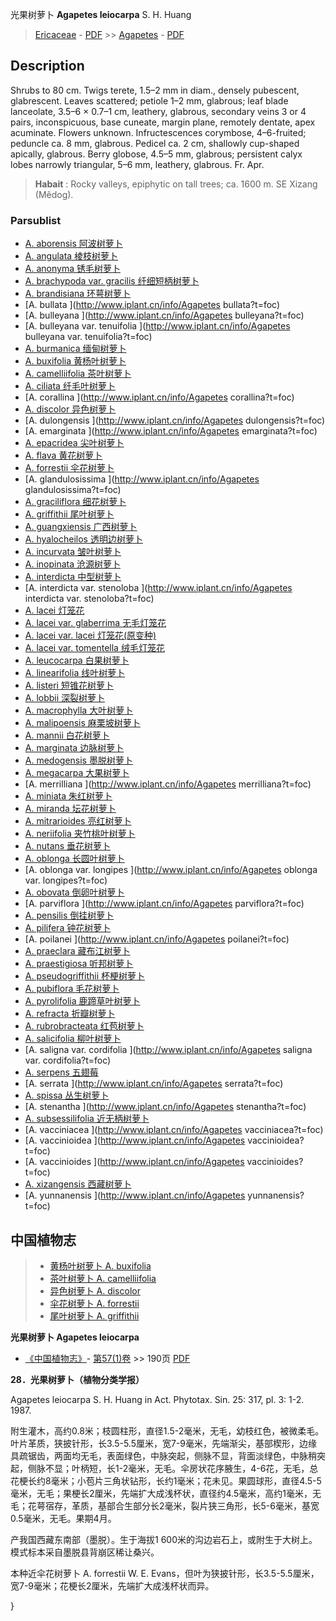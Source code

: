 光果树萝卜 **Agapetes leiocarpa** S. H. Huang

> [Ericaceae](http://www.iplant.cn/info/Ericaceae?t=foc) - [PDF](http://www.iplant.cn/foc/pdf/Ericaceae.pdf) >> [Agapetes](Agapetes-树萝卜属.md) - [PDF](http://www.iplant.cn/foc/pdf/Agapetes.pdf)

## Description

Shrubs to 80 cm. Twigs terete, 1.5–2 mm in diam., densely pubescent, glabrescent. Leaves scattered; petiole 1–2 mm, glabrous; leaf blade lanceolate, 3.5–6 × 0.7–1 cm, leathery, glabrous, secondary veins 3 or 4 pairs, inconspicuous, base cuneate, margin plane, remotely dentate, apex acuminate. Flowers unknown. Infructescences corymbose, 4–6-fruited; peduncle ca. 8 mm, glabrous. Pedicel ca. 2 cm, shallowly cup-shaped apically, glabrous. Berry globose, 4.5–5 mm, glabrous; persistent calyx lobes narrowly triangular, 5–6 mm, leathery, glabrous. Fr. Apr.

> **Habait** : 
> Rocky valleys, epiphytic on tall trees; ca. 1600 m. SE Xizang (Mêdog).

### Parsublist

* [A.  aborensis  阿波树萝卜](Agapetes-aborensis-阿波树萝卜.md)
* [A.  angulata  棱枝树萝卜](Agapetes-angulata-棱枝树萝卜.md)
* [A.  anonyma  锈毛树萝卜](Agapetes-anonyma-锈毛树萝卜.md)
* [A.  brachypoda var. gracilis  纤细短柄树萝卜](Agapetes-brachypoda-var-gracilis-纤细短柄树萝卜.md)
* [A.  brandisiana  环萼树萝卜](Agapetes-brandisiana-环萼树萝卜.md)
* [A.  bullata  ](http://www.iplant.cn/info/Agapetes bullata?t=foc)
* [A.  bulleyana  ](http://www.iplant.cn/info/Agapetes bulleyana?t=foc)
* [A.  bulleyana var. tenuifolia  ](http://www.iplant.cn/info/Agapetes bulleyana var. tenuifolia?t=foc)
* [A.  burmanica  缅甸树萝卜](Agapetes-burmanica-缅甸树萝卜.md)
* [A.  buxifolia  黄杨叶树萝卜](Agapetes-buxifolia-黄杨叶树萝卜.md)
* [A.  camelliifolia  茶叶树萝卜](Agapetes-camelliifolia-茶叶树萝卜.md)
* [A.  ciliata  纤毛叶树萝卜](Agapetes-ciliata-纤毛叶树萝卜.md)
* [A.  corallina  ](http://www.iplant.cn/info/Agapetes corallina?t=foc)
* [A.  discolor  异色树萝卜](Agapetes-discolor-异色树萝卜.md)
* [A.  dulongensis  ](http://www.iplant.cn/info/Agapetes dulongensis?t=foc)
* [A.  emarginata  ](http://www.iplant.cn/info/Agapetes emarginata?t=foc)
* [A.  epacridea  尖叶树萝卜](Agapetes-epacridea-尖叶树萝卜.md)
* [A.  flava  黄花树萝卜](Agapetes-flava-黄花树萝卜.md)
* [A.  forrestii  伞花树萝卜](Agapetes-forrestii-伞花树萝卜.md)
* [A.  glandulosissima  ](http://www.iplant.cn/info/Agapetes glandulosissima?t=foc)
* [A.  graciliflora  细花树萝卜](Agapetes-graciliflora-细花树萝卜.md)
* [A.  griffithii  尾叶树萝卜](Agapetes-griffithii-尾叶树萝卜.md)
* [A.  guangxiensis  广西树萝卜](Agapetes-guangxiensis-广西树萝卜.md)
* [A.  hyalocheilos  透明边树萝卜](Agapetes-hyalocheilos-透明边树萝卜.md)
* [A.  incurvata  皱叶树萝卜](Agapetes-incurvata-皱叶树萝卜.md)
* [A.  inopinata  沧源树萝卜](Agapetes-inopinata-沧源树萝卜.md)
* [A.  interdicta  中型树萝卜](Agapetes-interdicta-中型树萝卜.md)
* [A.  interdicta var. stenoloba  ](http://www.iplant.cn/info/Agapetes interdicta var. stenoloba?t=foc)
* [A.  lacei  灯笼花](Agapetes-lacei-灯笼花.md)
* [A.  lacei var. glaberrima  无毛灯笼花](Agapetes-lacei-var-glaberrima-无毛灯笼花.md)
* [A.  lacei var. lacei  灯笼花(原变种)](Agapetes-lacei-var-lacei-灯笼花(原变种).md)
* [A.  lacei var. tomentella  绒毛灯笼花](Agapetes-lacei-var-tomentella-绒毛灯笼花.md)
* [A.  leucocarpa  白果树萝卜](Agapetes-leucocarpa-白果树萝卜.md)
* [A.  linearifolia  线叶树萝卜](Agapetes-linearifolia-线叶树萝卜.md)
* [A.  listeri  短锥花树萝卜](Agapetes-listeri-短锥花树萝卜.md)
* [A.  lobbii  深裂树萝卜](Agapetes-lobbii-深裂树萝卜.md)
* [A.  macrophylla  大叶树萝卜](Agapetes-macrophylla-大叶树萝卜.md)
* [A.  malipoensis  麻栗坡树萝卜](Agapetes-malipoensis-麻栗坡树萝卜.md)
* [A.  mannii  白花树萝卜](Agapetes-mannii-白花树萝卜.md)
* [A.  marginata  边脉树萝卜](Agapetes-marginata-边脉树萝卜.md)
* [A.  medogensis  墨脱树萝卜](Agapetes-medogensis-墨脱树萝卜.md)
* [A.  megacarpa  大果树萝卜](Agapetes-megacarpa-大果树萝卜.md)
* [A.  merrilliana  ](http://www.iplant.cn/info/Agapetes merrilliana?t=foc)
* [A.  miniata  朱红树萝卜](Agapetes-miniata-朱红树萝卜.md)
* [A.  miranda  坛花树萝卜](Agapetes-miranda-坛花树萝卜.md)
* [A.  mitrarioides  亮红树萝卜](Agapetes-mitrarioides-亮红树萝卜.md)
* [A.  neriifolia  夹竹桃叶树萝卜](Agapetes-neriifolia-夹竹桃叶树萝卜.md)
* [A.  nutans  垂花树萝卜](Agapetes-nutans-垂花树萝卜.md)
* [A.  oblonga  长圆叶树萝卜](Agapetes-oblonga-长圆叶树萝卜.md)
* [A.  oblonga var. longipes  ](http://www.iplant.cn/info/Agapetes oblonga var. longipes?t=foc)
* [A.  obovata  倒卵叶树萝卜](Agapetes-obovata-倒卵叶树萝卜.md)
* [A.  parviflora  ](http://www.iplant.cn/info/Agapetes parviflora?t=foc)
* [A.  pensilis  倒挂树萝卜](Agapetes-pensilis-倒挂树萝卜.md)
* [A.  pilifera  钟花树萝卜](Agapetes-pilifera-钟花树萝卜.md)
* [A.  poilanei  ](http://www.iplant.cn/info/Agapetes poilanei?t=foc)
* [A.  praeclara  藏布江树萝卜](Agapetes-praeclara-藏布江树萝卜.md)
* [A.  praestigiosa  听邦树萝卜](Agapetes-praestigiosa-听邦树萝卜.md)
* [A.  pseudogriffithii  杯梗树萝卜](Agapetes-pseudogriffithii-杯梗树萝卜.md)
* [A.  pubiflora  毛花树萝卜](Agapetes-pubiflora-毛花树萝卜.md)
* [A.  pyrolifolia  鹿蹄草叶树萝卜](Agapetes-pyrolifolia-鹿蹄草叶树萝卜.md)
* [A.  refracta  折瓣树萝卜](Agapetes-refracta-折瓣树萝卜.md)
* [A.  rubrobracteata  红苞树萝卜](Agapetes-rubrobracteata-红苞树萝卜.md)
* [A.  salicifolia  柳叶树萝卜](Agapetes-salicifolia-柳叶树萝卜.md)
* [A.  saligna var. cordifolia  ](http://www.iplant.cn/info/Agapetes saligna var. cordifolia?t=foc)
* [A.  serpens  五翅莓](Agapetes-serpens-五翅莓.md)
* [A.  serrata  ](http://www.iplant.cn/info/Agapetes serrata?t=foc)
* [A.  spissa  丛生树萝卜](Agapetes-spissa-丛生树萝卜.md)
* [A.  stenantha  ](http://www.iplant.cn/info/Agapetes stenantha?t=foc)
* [A.  subsessilifolia  近无柄树萝卜](Agapetes-subsessilifolia-近无柄树萝卜.md)
* [A.  vacciniacea  ](http://www.iplant.cn/info/Agapetes vacciniacea?t=foc)
* [A.  vaccinioidea  ](http://www.iplant.cn/info/Agapetes vaccinioidea?t=foc)
* [A.  vaccinioides  ](http://www.iplant.cn/info/Agapetes vaccinioides?t=foc)
* [A.  xizangensis  西藏树萝卜](Agapetes-xizangensis-西藏树萝卜.md)
* [A.  yunnanensis  ](http://www.iplant.cn/info/Agapetes yunnanensis?t=foc)

## 中国植物志

> * [黄杨叶树萝卜  A.  buxifolia](Agapetes-buxifolia-黄杨叶树萝卜.md)
> * [茶叶树萝卜  A.  camelliifolia](Agapetes-camelliifolia-茶叶树萝卜.md)
> * [异色树萝卜  A.  discolor](Agapetes-discolor-异色树萝卜.md)
> * [伞花树萝卜  A.  forrestii](Agapetes-forrestii-伞花树萝卜.md)
> * [尾叶树萝卜  A.  griffithii](Agapetes-griffithii-尾叶树萝卜.md)

**光果树萝卜 Agapetes leiocarpa**

* [《中国植物志》](http://www.iplant.cn/frps)- [第57(1)卷](http://www.iplant.cn/frps/vol/57(1)) >> 190页 [PDF](http://www.iplant.cn/frps/pdf/57(3)/190.pdf)

**28．光果树萝卜（植物分类学报）**

Agapetes leiocarpa S. H. Huang in Act. Phytotax. Sin. 25: 317, pl. 3: 1-2. 1987.

附生灌木，高约0.8米；枝圆柱形，直径1.5-2毫米，无毛，幼枝红色，被微柔毛。叶片革质，狭披针形，长3.5-5.5厘米，宽7-9毫米，先端渐尖，基部楔形，边缘具疏锯齿，两面均无毛，表面绿色，中脉突起，侧脉不显，背面淡绿色，中脉稍突起，侧脉不显；叶柄短，长1-2毫米，无毛。伞房状花序腋生，4-6花，无毛，总花梗长约8毫米；小苞片三角状钻形，长约1毫米；花未见。果圆球形，直径4.5-5毫米，无毛；果梗长2厘米，先端扩大成浅杯状，直径约4.5毫米，高约1毫米，无毛；花萼宿存，革质，基部合生部分长2毫米，裂片狭三角形，长5-6毫米，基宽0.5毫米，无毛。果期4月。

产我国西藏东南部（墨脱）。生于海拔1 600米的沟边岩石上，或附生于大树上。模式标本采自墨脱县背崩区稀让桑兴。

本种近伞花树萝卜 A. forrestii W. E. Evans，但叶为狭披针形，长3.5-5.5厘米，宽7-9毫米；花梗长2厘米，先端扩大成浅杯状而异。

}